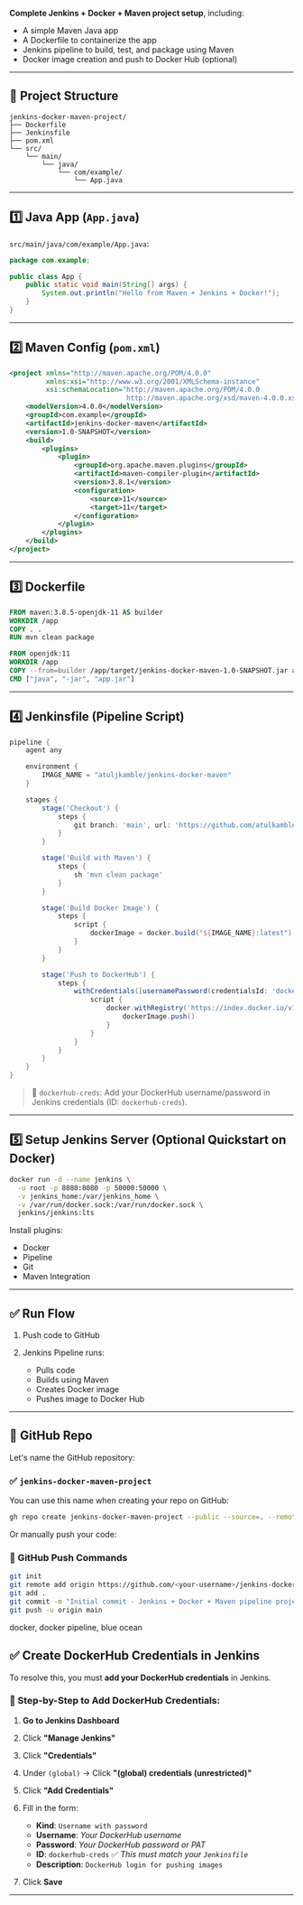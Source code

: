 **Complete Jenkins + Docker + Maven project setup**, including:

* A simple Maven Java app
* A Dockerfile to containerize the app
* Jenkins pipeline to build, test, and package using Maven
* Docker image creation and push to Docker Hub (optional)

---

## 🔧 Project Structure

```
jenkins-docker-maven-project/
├── Dockerfile
├── Jenkinsfile
├── pom.xml
└── src/
    └── main/
        └── java/
            └── com/example/
                └── App.java
```

---

## 1️⃣ Java App (`App.java`)

`src/main/java/com/example/App.java`:

```java
package com.example;

public class App {
    public static void main(String[] args) {
        System.out.println("Hello from Maven + Jenkins + Docker!");
    }
}
```

---

## 2️⃣ Maven Config (`pom.xml`)

```xml
<project xmlns="http://maven.apache.org/POM/4.0.0"
         xmlns:xsi="http://www.w3.org/2001/XMLSchema-instance"
         xsi:schemaLocation="http://maven.apache.org/POM/4.0.0
                             http://maven.apache.org/xsd/maven-4.0.0.xsd">
    <modelVersion>4.0.0</modelVersion>
    <groupId>com.example</groupId>
    <artifactId>jenkins-docker-maven</artifactId>
    <version>1.0-SNAPSHOT</version>
    <build>
        <plugins>
            <plugin>
                <groupId>org.apache.maven.plugins</groupId>
                <artifactId>maven-compiler-plugin</artifactId>
                <version>3.8.1</version>
                <configuration>
                    <source>11</source>
                    <target>11</target>
                </configuration>
            </plugin>
        </plugins>
    </build>
</project>
```

---

## 3️⃣ Dockerfile

```Dockerfile
FROM maven:3.8.5-openjdk-11 AS builder
WORKDIR /app
COPY . .
RUN mvn clean package

FROM openjdk:11
WORKDIR /app
COPY --from=builder /app/target/jenkins-docker-maven-1.0-SNAPSHOT.jar app.jar
CMD ["java", "-jar", "app.jar"]
```

---

## 4️⃣ Jenkinsfile (Pipeline Script)

```groovy
pipeline {
    agent any

    environment {
        IMAGE_NAME = "atuljkamble/jenkins-docker-maven"
    }

    stages {
        stage('Checkout') {
            steps {
                git branch: 'main', url: 'https://github.com/atulkamble/jenkins-docker-maven-project.git'
            }
        }

        stage('Build with Maven') {
            steps {
                sh 'mvn clean package'
            }
        }

        stage('Build Docker Image') {
            steps {
                script {
                    dockerImage = docker.build("${IMAGE_NAME}:latest")
                }
            }
        }

        stage('Push to DockerHub') {
            steps {
                withCredentials([usernamePassword(credentialsId: 'dockerhub-creds', usernameVariable: 'DOCKER_USER', passwordVariable: 'DOCKER_PASS')]) {
                    script {
                        docker.withRegistry('https://index.docker.io/v1/', 'dockerhub-creds') {
                            dockerImage.push()
                        }
                    }
                }
            }
        }
    }
}
```

> 🔐 `dockerhub-creds`: Add your DockerHub username/password in Jenkins credentials (ID: `dockerhub-creds`).

---

## 5️⃣ Setup Jenkins Server (Optional Quickstart on Docker)

```bash
docker run -d --name jenkins \
  -u root -p 8080:8080 -p 50000:50000 \
  -v jenkins_home:/var/jenkins_home \
  -v /var/run/docker.sock:/var/run/docker.sock \
  jenkins/jenkins:lts
```

Install plugins:

* Docker
* Pipeline
* Git
* Maven Integration

---

## ✅ Run Flow

1. Push code to GitHub
2. Jenkins Pipeline runs:

   * Pulls code
   * Builds using Maven
   * Creates Docker image
   * Pushes image to Docker Hub

---

## 🔗 GitHub Repo

Let's name the GitHub repository:

### ✅ **`jenkins-docker-maven-project`**

You can use this name when creating your repo on GitHub:

```bash
gh repo create jenkins-docker-maven-project --public --source=. --remote=origin --push
```

Or manually push your code:

### 🧾 GitHub Push Commands

```bash
git init
git remote add origin https://github.com/<your-username>/jenkins-docker-maven-project.git
git add .
git commit -m "Initial commit - Jenkins + Docker + Maven pipeline project"
git push -u origin main
```
docker, docker pipeline, blue ocean


## ✅ Create DockerHub Credentials in Jenkins

To resolve this, you must **add your DockerHub credentials** in Jenkins.

### 🔐 Step-by-Step to Add DockerHub Credentials:

1. **Go to Jenkins Dashboard**

2. Click **"Manage Jenkins"**

3. Click **"Credentials"**

4. Under `(global)` → Click **"(global) credentials (unrestricted)"**

5. Click **"Add Credentials"**

6. Fill in the form:

   * **Kind**: `Username with password`
   * **Username**: *Your DockerHub username*
   * **Password**: *Your DockerHub password or PAT*
   * **ID**: `dockerhub-creds`  ✅ *This must match your `Jenkinsfile`*
   * **Description**: `DockerHub login for pushing images`

7. Click **Save**


------------------------------------------------------------------------

